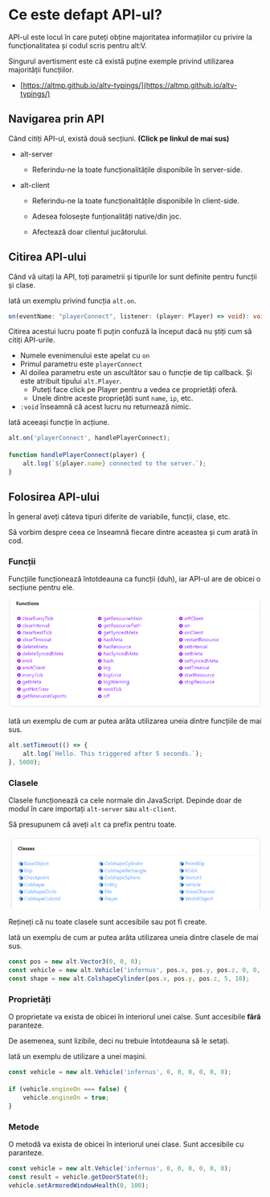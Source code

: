 # Ce este defapt API-ul?

API-ul este locul în care puteți obține majoritatea informațiilor cu privire la funcționalitatea și codul scris pentru alt:V.

Singurul avertisment este că există puține exemple privind utilizarea majorității funcțiilor.

-   [https://altmp.github.io/altv-typings/](https://altmp.github.io/altv-typings/)

## Navigarea prin API

Când citiți API-ul, există două secțiuni. **(Click pe linkul de mai sus)**

-   alt-server

    -   Referindu-ne la toate funcționalitățile disponibile în server-side.

-   alt-client

    -   Referindu-ne la toate funcționalitățile disponibile în client-side.

    -   Adesea folosește funționalități native/din joc.

    -   Afectează doar clientul jucătorului.

## Citirea API-ului

Când vă uitați la API, toți parametrii și tipurile lor sunt definite pentru funcții și clase.

Iată un exemplu privind funcția `alt.on`.

```ts
on(eventName: "playerConnect", listener: (player: Player) => void): void
```

Citirea acestui lucru poate fi puțin confuză la început dacă nu știți cum să citiți API-urile.

-   Numele evenimenului este apelat cu `on`
-   Primul parametru este `playerConnect`
-   Al doilea parametru este un ascultător sau o funcție de tip callback. Și este atribuit tipului `alt.Player`.
    -   Puteți face click pe Player pentru a vedea ce proprietăți oferă.
    -   Unele dintre aceste propriețăți sunt `name`, `ip`, etc.
-   `:void` înseamnă că acest lucru nu returnează nimic.

Iată aceeași funcție în acțiune.

```js
alt.on('playerConnect', handlePlayerConnect);

function handlePlayerConnect(player) {
    alt.log(`${player.name} connected to the server.`);
}
```

## Folosirea API-ului

În general aveți câteva tipuri diferite de variabile, funcții, clase, etc.

Să vorbim despre ceea ce înseamnă fiecare dintre aceastea și cum arată în cod.

### Funcții

Funcțiile funcționează întotdeauna ca funcții (duh), iar API-ul are de obicei o secțiune pentru ele.

![](../../img/functions.png)

Iată un exemplu de cum ar putea arăta utilizarea uneia dintre funcțiile de mai sus.

```js
alt.setTimeout(() => {
    alt.log(`Hello. This triggered after 5 seconds.`);
}, 5000);
```

### Clasele

Clasele funcționează ca cele normale din JavaScript. Depinde doar de modul în care importați `alt-server` sau `alt-client`.

Să presupunem că aveți `alt` ca prefix pentru toate.

![](../../img/classes.png)

Rețineți că nu toate clasele sunt accesibile sau pot fi create.

Iată un exemplu de cum ar putea arăta utilizarea uneia dintre clasele de mai sus.

```js
const pos = new alt.Vector3(0, 0, 0);
const vehicle = new alt.Vehicle('infernus', pos.x, pos.y, pos.z, 0, 0, 0);
const shape = new alt.ColshapeCylinder(pos.x, pos.y, pos.z, 5, 10);
```

### Proprietăți

O proprietate va exista de obicei în interiorul unei calse. Sunt accesibile **fără** paranteze.

De asemenea, sunt lizibile, deci nu trebuie întotdeauna să le setați.

Iată un exemplu de utilizare a unei mașini.

```js
const vehicle = new alt.Vehicle('infernus', 0, 0, 0, 0, 0, 0);

if (vehicle.engineOn === false) {
    vehicle.engineOn = true;
}
```

### Metode

O metodă va exista de obicei în interiorul unei clase. Sunt accesibile cu paranteze.

```js
const vehicle = new alt.Vehicle('infernus', 0, 0, 0, 0, 0, 0);
const result = vehicle.getDoorState(0);
vehicle.setArmoredWindowHealth(0, 100);
```
